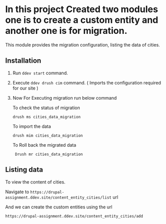 # In this project Created two modules one is to create a custom entity and another one is for migration. 

This module provides the migration configuration,  listing the data of cities.

## Installation

1. Run ```ddev start``` command.

2. Execute ```ddev drush cim``` command. ( Imports the configuration required for our site )

3. Now For Executing migration run below command

   To check the status of migration

   ``` drush ms cities_data_migration  ```

   To import the data
    
   ``` drush mim cities_data_migration  ```

   To Roll back the migrated data

   ``` Drush mr cities_data_migration```


## Listing data

To view the content of cities.

Navigate to ```https://drupal-assignment.ddev.site/content_entity_cities/list``` url

And  we can create the custom entities using the url

```https://drupal-assignment.ddev.site/content_entity_cities/add``` 